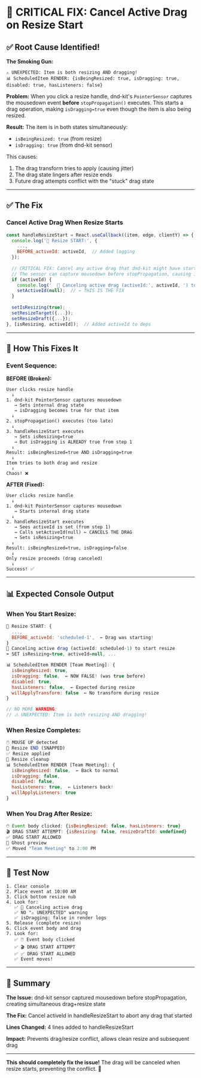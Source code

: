 # 🎯 CRITICAL FIX: Cancel Active Drag on Resize Start

## ✅ Root Cause Identified!

**The Smoking Gun:**
```
⚠️ UNEXPECTED: Item is both resizing AND dragging!
📊 ScheduledItem RENDER: {isBeingResized: true, isDragging: true, disabled: true, hasListeners: false}
```

**Problem:** When you click a resize handle, dnd-kit's `PointerSensor` captures the mousedown event **before** `stopPropagation()` executes. This starts a drag operation, making `isDragging=true` even though the item is also being resized.

**Result:** The item is in both states simultaneously:
- `isBeingResized: true` (from resize)
- `isDragging: true` (from dnd-kit sensor)

This causes:
1. The drag transform tries to apply (causing jitter)
2. The drag state lingers after resize ends
3. Future drag attempts conflict with the "stuck" drag state

---

## ✅ The Fix

### **Cancel Active Drag When Resize Starts**

```javascript
const handleResizeStart = React.useCallback((item, edge, clientY) => {
  console.log('🔧 Resize START:', { 
    ...,
    BEFORE_activeId: activeId,  // Added logging
  });
  
  // CRITICAL FIX: Cancel any active drag that dnd-kit might have started
  // The sensor can capture mousedown before stopPropagation, causing isDragging=true
  if (activeId) {
    console.log('  🛑 Canceling active drag (activeId:', activeId, ') to start resize');
    setActiveId(null);  // ← THIS IS THE FIX
  }
  
  setIsResizing(true);
  setResizeTarget({...});
  setResizeDraft({...});
}, [isResizing, activeId]);  // Added activeId to deps
```

---

## 🔧 How This Fixes It

### **Event Sequence:**

**BEFORE (Broken):**
```
User clicks resize handle
  ↓
1. dnd-kit PointerSensor captures mousedown
   → Sets internal drag state
   → isDragging becomes true for that item
  ↓
2. stopPropagation() executes (too late)
  ↓
3. handleResizeStart executes
   → Sets isResizing=true
   → But isDragging is ALREADY true from step 1
  ↓
Result: isBeingResized=true AND isDragging=true
  ↓
Item tries to both drag and resize
  ↓
Chaos! ❌
```

**AFTER (Fixed):**
```
User clicks resize handle
  ↓
1. dnd-kit PointerSensor captures mousedown
   → Starts internal drag state
  ↓
2. handleResizeStart executes
   → Sees activeId is set (from step 1)
   → Calls setActiveId(null) ← CANCELS THE DRAG
   → Sets isResizing=true
  ↓
Result: isBeingResized=true, isDragging=false
  ↓
Only resize proceeds (drag canceled)
  ↓
Success! ✅
```

---

## 📊 Expected Console Output

### **When You Start Resize:**
```javascript
🔧 Resize START: {
  ...,
  BEFORE_activeId: 'scheduled-1',  ← Drag was starting!
}
🛑 Canceling active drag (activeId: scheduled-1) to start resize
➡️ SET isResizing=true, activeId=null, ...

📊 ScheduledItem RENDER [Team Meeting]: {
  isBeingResized: true,
  isDragging: false,  ← NOW FALSE! (was true before)
  disabled: true,
  hasListeners: false,  ← Expected during resize
  willApplyTransform: false  ← No transform during resize
}

// NO MORE WARNING:
// ⚠️ UNEXPECTED: Item is both resizing AND dragging!
```

### **When Resize Completes:**
```javascript
🖱️ MOUSE UP detected
🔧 Resize END (SNAPPED)
✅ Resize applied
🧹 Resize cleanup
📊 ScheduledItem RENDER [Team Meeting]: {
  isBeingResized: false,  ← Back to normal
  isDragging: false,
  disabled: false,
  hasListeners: true,  ← Listeners back!
  willApplyListeners: true
}
```

### **When You Drag After Resize:**
```javascript
🖱️ Event body clicked: {isBeingResized: false, hasListeners: true}
🎬 DRAG START ATTEMPT: {isResizing: false, resizeDraftId: undefined}
✅ DRAG START ALLOWED
👻 Ghost preview
✅ Moved "Team Meeting" to 2:00 PM
```

---

## 🧪 Test Now

```
1. Clear console
2. Place event at 10:00 AM
3. Click bottom resize nub
4. Look for:
   ✅ 🛑 Canceling active drag
   ✅ NO "⚠️ UNEXPECTED" warning
   ✅ isDragging: false in render logs
5. Release (complete resize)
6. Click event body and drag
7. Look for:
   ✅ 🖱️ Event body clicked
   ✅ 🎬 DRAG START ATTEMPT
   ✅ ✅ DRAG START ALLOWED
   ✅ Event moves!
```

---

## 📝 Summary

**The Issue:** dnd-kit sensor captured mousedown before stopPropagation, creating simultaneous drag+resize state

**The Fix:** Cancel activeId in handleResizeStart to abort any drag that started

**Lines Changed:** 4 lines added to handleResizeStart

**Impact:** Prevents drag/resize conflict, allows clean resize and subsequent drag

---

**This should completely fix the issue!** The drag will be canceled when resize starts, preventing the conflict. 🎯
